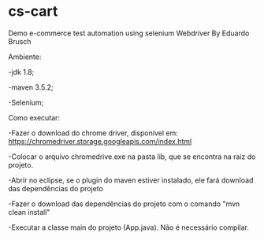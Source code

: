 # cs-cart
Demo e-commerce test automation using selenium Webdriver By Eduardo Brusch


Ambiente:

  -jdk 1.8;

  -maven 3.5.2;

  -Selenium;


Como executar:

  -Fazer o download do chrome driver, disponível em: https://chromedriver.storage.googleapis.com/index.html

  -Colocar o arquivo chromedrive.exe na pasta lib, que se encontra na raiz do projeto.

  -Abrir no eclipse, se o plugin do maven estiver instalado, ele fará  download das dependências do projeto

  -Fazer o download das dependências do projeto com o comando "mvn clean install"

  -Executar a classe main do projeto (App.java). Não é necessário compilar.
